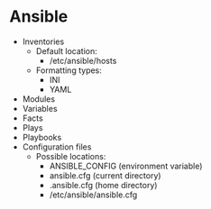 # Ansible

- Inventories
  - Default location:
    - /etc/ansible/hosts
  - Formatting types: 
    - INI
    - YAML
- Modules
- Variables
- Facts
- Plays
- Playbooks
- Configuration files
  - Possible locations:
    - ANSIBLE_CONFIG (environment variable)
    - ansible.cfg (current directory)
    - .ansible.cfg (home directory)
    - /etc/ansible/ansible.cfg
